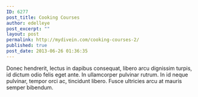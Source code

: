 ```yaml
---
ID: 6277
post_title: Cooking Courses
author: edelleye
post_excerpt: ""
layout: post
permalink: http://mydivein.com/cooking-courses-2/
published: true
post_date: 2013-06-26 01:36:35
---
```

Donec hendrerit, lectus in dapibus consequat, libero arcu dignissim turpis, id dictum odio felis eget ante. In ullamcorper pulvinar rutrum. In id neque pulvinar, tempor orci ac, tincidunt libero. Fusce ultricies arcu at mauris semper bibendum.